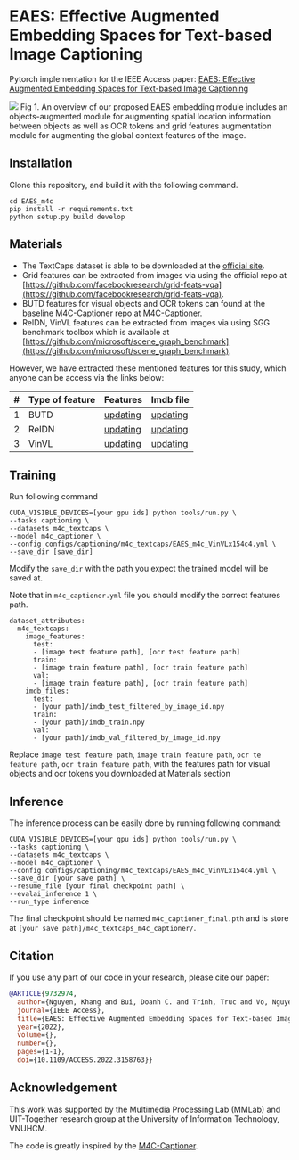 # EAES: Effective Augmented Embedding Spaces for Text-based Image Captioning

Pytorch implementation for the IEEE Access paper: [EAES: Effective Augmented Embedding Spaces for Text-based Image Captioning]()

![](https://i.imgur.com/EhVScIV.png)
Fig 1. An overview of our proposed EAES embedding module includes an objects-augmented module for augmenting spatial location information between objects as well as OCR tokens and grid features augmentation module for augmenting the global context features of the image.

## Installation

Clone this repository, and build it with the following command.

```
cd EAES_m4c
pip install -r requirements.txt
python setup.py build develop
```

## Materials

* The TextCaps dataset is able to be downloaded at the [official site](https://textvqa.org/textcaps/dataset/#).
* Grid features can be extracted from images via using the official repo at [https://github.com/facebookresearch/grid-feats-vqa](https://github.com/facebookresearch/grid-feats-vqa).
* BUTD features for visual objects and OCR tokens can found at the baseline M4C-Captioner repo at [M4C-Captioner](https://github.com/ronghanghu/mmf).
* RelDN, VinVL features can be extracted from images via using SGG benchmark toolbox which is available at [https://github.com/microsoft/scene_graph_benchmark](https://github.com/microsoft/scene_graph_benchmark).

However, we have extracted these mentioned features for this study, which anyone can be access via the links below:

| # | Type of feature | Features | Imdb file |
| -------- | -------- | -------- | -------- |
| 1     | BUTD      | [updating]()     | [updating]() |
| 2     | RelDN     | [updating]()     | [updating]() |
| 3     | VinVL     | [updating]()     | [updating]() |



## Training

Run following command

```
CUDA_VISIBLE_DEVICES=[your gpu ids] python tools/run.py \
--tasks captioning \
--datasets m4c_textcaps \
--model m4c_captioner \
--config configs/captioning/m4c_textcaps/EAES_m4c_VinVLx154c4.yml \
--save_dir [save_dir]
```

Modify the `save_dir` with the path you expect the trained model will be saved at.

Note that in `m4c_captioner.yml` file you should modify the correct features path.

```
dataset_attributes:
  m4c_textcaps:
    image_features:
      test:
      - [image test feature path], [ocr test feature path]
      train:
      - [image train feature path], [ocr train feature path]
      val:
      - [image train feature path], [ocr train feature path]
    imdb_files:
      test:
      - [your path]/imdb_test_filtered_by_image_id.npy
      train:
      - [your path]/imdb_train.npy
      val:
      - [your path]/imdb_val_filtered_by_image_id.npy
```

Replace `image test feature path`, `image train feature path`, `ocr te feature path`, `ocr train feature path`, with the features path for visual objects and ocr tokens you downloaded at Materials section

## Inference

The inference process can be easily done by running following command:

```
CUDA_VISIBLE_DEVICES=[your gpu ids] python tools/run.py \
--tasks captioning \
--datasets m4c_textcaps \
--model m4c_captioner \
--config configs/captioning/m4c_textcaps/EAES_m4c_VinVLx154c4.yml \
--save_dir [your save path] \
--resume_file [your final checkpoint path] \
--evalai_inference 1 \
--run_type inference
```

The final checkpoint should be named `m4c_captioner_final.pth` and is store at `[your save path]/m4c_textcaps_m4c_captioner/`.

## Citation

If you use any part of our code in your research, please cite our paper:

```BibTex
@ARTICLE{9732974,
  author={Nguyen, Khang and Bui, Doanh C. and Trinh, Truc and Vo, Nguyen D.},
  journal={IEEE Access}, 
  title={EAES: Effective Augmented Embedding Spaces for Text-based Image Captioning}, 
  year={2022},
  volume={},
  number={},
  pages={1-1},
  doi={10.1109/ACCESS.2022.3158763}}
```

## Acknowledgement

This work was supported by the Multimedia Processing Lab
(MMLab) and UIT-Together research group at the University of Information Technology, VNUHCM.

The code is greatly inspired by the [M4C-Captioner](https://github.com/ronghanghu/mmf).
